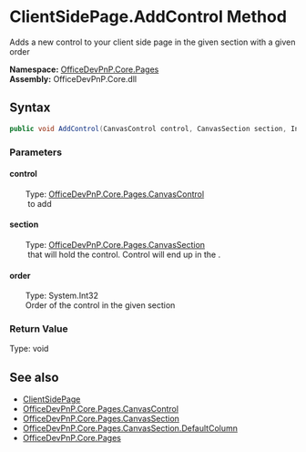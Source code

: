 # ClientSidePage.AddControl Method  
 Adds a new control to your client side page in the given section with a given order   

**Namespace:** [OfficeDevPnP.Core.Pages](OfficeDevPnP.Core.Pages.md)  
**Assembly:** OfficeDevPnP.Core.dll  
## Syntax
```C#
public void AddControl(CanvasControl control, CanvasSection section, Int32 order)
```
### Parameters
#### control  
&emsp;&emsp;Type: [OfficeDevPnP.Core.Pages.CanvasControl](OfficeDevPnP.Core.Pages.CanvasControl.md)  
&emsp;&emsp; to add  

  

#### section  
&emsp;&emsp;Type: [OfficeDevPnP.Core.Pages.CanvasSection](OfficeDevPnP.Core.Pages.CanvasSection.md)  
&emsp;&emsp; that will hold the control. Control will end up in the .  

  

#### order  
&emsp;&emsp;Type: System.Int32  
&emsp;&emsp;Order of the control in the given section  

  

### Return Value
Type: void  

## See also
- [ClientSidePage](OfficeDevPnP.Core.Pages.ClientSidePage.md) 
- [OfficeDevPnP.Core.Pages.CanvasControl](OfficeDevPnP.Core.Pages.CanvasControl.md)
- [OfficeDevPnP.Core.Pages.CanvasSection](OfficeDevPnP.Core.Pages.CanvasSection.md)
- [OfficeDevPnP.Core.Pages.CanvasSection.DefaultColumn](OfficeDevPnP.Core.Pages.CanvasSection.DefaultColumn.md)
- [OfficeDevPnP.Core.Pages](OfficeDevPnP.Core.Pages.md) 
